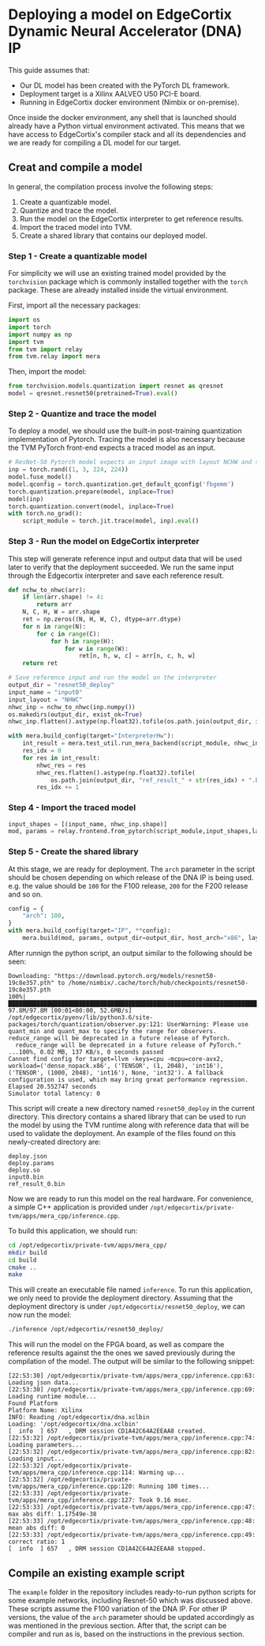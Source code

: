 
# Deploying a model on EdgeCortix Dynamic Neural Accelerator (DNA) IP

This guide assumes that:
- Our DL model has been created with the PyTorch DL framework.
- Deployment target is a Xilinx AALVEO U50 PCI-E board.
- Running in EdgeCortix docker environment (Nimbix or on-premise).

Once inside the docker environment, any shell that is launched should already have a Python virtual environment activated. This means that we have access to EdgeCortix's compiler stack and all its dependencies and we are ready for compiling a DL model for our target.

## Creat and compile a model
In general, the compilation process involve the following steps:

1. Create a quantizable model.
2. Quantize and trace the model.
3. Run the model on the EdgeCortix interpreter to get reference results.
4. Import the traced model into TVM.
5. Create a shared library that contains our deployed model.

### Step 1 - Create a quantizable model

For simplicity we will use an existing trained model provided by the `torchvision` package which is commonly installed together with the `torch` package. These are already installed inside the virtual environment.

First, import all the necessary packages:

```python
import os
import torch
import numpy as np
import tvm
from tvm import relay
from tvm.relay import mera
```

Then, import the model:

```python
from torchvision.models.quantization import resnet as qresnet
model = qresnet.resnet50(pretrained=True).eval()
```

### Step 2 - Quantize and trace the model

To deploy a model, we should use the built-in post-training quantization implementation of Pytorch. Tracing the model is also necessary because the TVM PyTorch front-end expects a traced model as an input.

```python
# ResNet-50 Pytorch model expects an input image with layout NCHW and size 224x224
inp = torch.rand((1, 3, 224, 224))
model.fuse_model()
model.qconfig = torch.quantization.get_default_qconfig('fbgemm')
torch.quantization.prepare(model, inplace=True)
model(inp)
torch.quantization.convert(model, inplace=True)
with torch.no_grad():
    script_module = torch.jit.trace(model, inp).eval()
```

### Step 3 - Run the model on EdgeCortix interpreter

This step will generate reference input and output data that will be used later to verify that the deployment succeeded. We run the same input through the Edgecortix interpreter and save each reference result.

```python
def nchw_to_nhwc(arr):
    if len(arr.shape) != 4:
        return arr
    N, C, H, W = arr.shape
    ret = np.zeros((N, H, W, C), dtype=arr.dtype)
    for n in range(N):
        for c in range(C):
            for h in range(H):
                for w in range(W):
                    ret[n, h, w, c] = arr[n, c, h, w]
    return ret

# Save reference input and run the model on the interpreter
output_dir = "resnet50_deploy"
input_name = "input0"
input_layout = "NHWC"
nhwc_inp = nchw_to_nhwc(inp.numpy())
os.makedirs(output_dir, exist_ok=True)
nhwc_inp.flatten().astype(np.float32).tofile(os.path.join(output_dir, input_name+".bin"))

with mera.build_config(target="InterpreterHw"):
    int_result = mera.test_util.run_mera_backend(script_module, nhwc_inp, layout="NHWC")
    res_idx = 0
    for res in int_result:
        nhwc_res = res
        nhwc_res.flatten().astype(np.float32).tofile(
            os.path.join(output_dir, "ref_result_" + str(res_idx) + ".bin"))
        res_idx += 1
```

### Step 4 - Import the traced model

```python
input_shapes = [(input_name, nhwc_inp.shape)]
mod, params = relay.frontend.from_pytorch(script_module,input_shapes,layout=input_layout)
```

### Step 5 - Create the shared library

At this stage, we are ready for deployment. The `arch` parameter in the script should be chosen depending on which release of the DNA IP is being used. e.g. the value should be `100` for the F100 release, `200` for the F200 release and so on.

```python
config = {
    "arch": 100,
}
with mera.build_config(target="IP", **config):
    mera.build(mod, params, output_dir=output_dir, host_arch="x86", layout=input_layout)
```

After runnign the python script, an output similar to the following should be seen:

```
Downloading: "https://download.pytorch.org/models/resnet50-19c8e357.pth" to /home/nimbix/.cache/torch/hub/checkpoints/resnet50-19c8e357.pth
100%|██████████████████████████████████████████████████████████████████████████████████████████████████████████████████████| 97.8M/97.8M [00:01<00:00, 52.6MB/s]
/opt/edgecortix/pyenv/lib/python3.6/site-packages/torch/quantization/observer.py:121: UserWarning: Please use quant_min and quant_max to specify the range for observers.                     reduce_range will be deprecated in a future release of PyTorch.
  reduce_range will be deprecated in a future release of PyTorch."
...100%, 0.02 MB, 137 KB/s, 0 seconds passed
Cannot find config for target=llvm -keys=cpu -mcpu=core-avx2, workload=('dense_nopack.x86', ('TENSOR', (1, 2048), 'int16'), ('TENSOR', (1000, 2048), 'int16'), None, 'int32'). A fallback configuration is used, which may bring great performance regression.
Elapsed 20.552747 seconds
Simulator total latency: 0
```

This script will create a new directory named `resnet50_deploy` in the current directory. This directory contains a shared library that can be used to run the model by using the TVM runtime along with reference data that will be used to validate the deployment. An example of the files found on this newly-created directory are:

```
deploy.json
deploy.params
deploy.so
input0.bin
ref_result_0.bin
```

Now we are ready to run this model on the real hardware. For convenience, a simple C++ application is provided under `/opt/edgecortix/private-tvm/apps/mera_cpp/inference.cpp`.

To build this application, we should run:

```bash
cd /opt/edgecortix/private-tvm/apps/mera_cpp/
mkdir build
cd build
cmake ..
make
```

This will create an executable file named `inference`. To run this application, we only need to provide the deployment directory. Assuming that the deployment directory is under `/opt/edgecortix/resnet50_deploy`, we can now run the model:

```bash
./inference /opt/edgecortix/resnet50_deploy/
```

This will run the model on the FPGA board, as well as compare the reference results against the the ones we saved previously during the compilation of the model. The output will be similar to the following snippet:

```
[22:53:30] /opt/edgecortix/private-tvm/apps/mera_cpp/inference.cpp:63: Loading json data...
[22:53:30] /opt/edgecortix/private-tvm/apps/mera_cpp/inference.cpp:69: Loading runtime module...
Found Platform
Platform Name: Xilinx
INFO: Reading /opt/edgecortix/dna.xclbin
Loading: '/opt/edgecortix/dna.xclbin'
[  info  ] 657   , DRM session CD1A42C64A2EEAA8 created.
[22:53:32] /opt/edgecortix/private-tvm/apps/mera_cpp/inference.cpp:74: Loading parameters...
[22:53:32] /opt/edgecortix/private-tvm/apps/mera_cpp/inference.cpp:82: Loading input...
[22:53:32] /opt/edgecortix/private-tvm/apps/mera_cpp/inference.cpp:114: Warming up...
[22:53:32] /opt/edgecortix/private-tvm/apps/mera_cpp/inference.cpp:120: Running 100 times...
[22:53:33] /opt/edgecortix/private-tvm/apps/mera_cpp/inference.cpp:127: Took 9.16 msec.
[22:53:33] /opt/edgecortix/private-tvm/apps/mera_cpp/inference.cpp:47: max abs diff: 1.17549e-38
[22:53:33] /opt/edgecortix/private-tvm/apps/mera_cpp/inference.cpp:48: mean abs diff: 0
[22:53:33] /opt/edgecortix/private-tvm/apps/mera_cpp/inference.cpp:49: correct ratio: 1
[  info  ] 657   , DRM session CD1A42C64A2EEAA8 stopped.
```

## Compile an existing example script
The `example` folder in the repository includes ready-to-run python scripts for some example networks, including Resnet-50 which was discussed above. These scripts assume the F100 variation of the DNA IP. For other IP versions, the value of the `arch` parameter should be updated accordingly as was mentioned in the previous section. After that, the script can be compiler and run as is, based on the instructions in the previous section.
